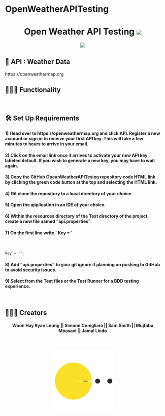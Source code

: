 # OpenWeatherAPITesting

<h1 align="center">Open Weather API Testing <img src="https://media.giphy.com/media/ZXxKKHVzgSzDOUsJw3/giphy.gif" width="40"></h1>
<p align="center">
  <a href="https://github.com/DenverCoder1/readme-typing-svg"><img src="https://readme-typing-svg.herokuapp.com?center=true&width=500&height=100&lines=API+Weather+Data;Easy+API+Calls+%2C+Easy+Methods%2C+Weather+Data;Junit+%26+Jackson;Ham-Crest+%2C+Mockito+%26+Cucumber"></a>
</p>

## 🤝 API : Weather Data
<h4 align="center"></h4>
https://openweathermap.org
<br>

## 👨🏼‍💻 Functionality
<h4 align="center"></h4>
<br>

## 🛠️ Set Up Requirements
<h4 align="left">
1) Head over to https://openweathermap.org and click API. Register a new account or sign in to receive your first API key. This will take a few minutes to hours to arrive in your email.
</h4>
<h4 align="left">
2) Click on the email link once it arrives to activate your new API key labeled default. If you wish to generate a new key, you may have to wait again.
</h4>
<h4 align="left">
3) Copy the GitHub OpeanWeatherAPITesing repository code HTML link by clicking the green code button at the top and selecting the HTML link.
</h4>
<h4 align="left">
4) Git clone the repository to a local directory of your choice.
</h4>
<h4 align="left">
5) Open the application in an IDE of your choice.
</h4>
<h4 align="left">
6) Within the resources directory of the Test directory of the project, create a new file named "api.properties".
</h4>
<h4 align="left">
7) On the first line write ` Key = `
</h4><br>

```java
key = "";
```

<h4 align="left">
8) Add "api.properties" to your git ignore if planning on pushing to GitHub to avoid security issues.
</h4>
<h4 align="left">
9) Select from the Test files or the Test Runner for a BDD testing experience.
</h4>
<br>


## 👨🏻‍🔧 Creators
<h4 align="center">Woon Hay Ryan Leung  ||  Simone Conigliaro ||  Sam Smith  ||  Mujtaba Moosavi ||  Jamal Lindo</h4>
<br>
<h4 align="center"><img src="https://raw.githubusercontent.com/Aniket965/Aniket965/master/pacman.svg?sanitize=true" width="200" height="200" ></h4>


